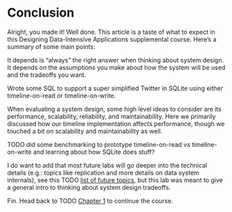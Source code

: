 # Conclusion

Alright, you made it! Well done. This article is a taste of what to expect in this Designing Data-Intensive Applications supplemental course. Here’s a summary of some main points:

It depends is “always” the right answer when thinking about system design. It depends on the assumptions you make about how the system will be used and the tradeoffs you want.

Wrote some SQL to support a super simplified Twitter in SQLite using either timeline-on-read or timeline-on-write.

When evaluating a system design, some high level ideas to consider are its performance, scalability, reliability, and maintainability. Here we primarily discussed how our timeline implementation affects performance, though we touched a bit on scalability and maintainability as well.

TODO did some benchmarking to prototype timeline-on-read vs timeline-on-write and learning about how SQLite does stuff?

I do want to add that most future labs will go deeper into the technical details (e.g.: topics like replication and more details on data system internals), see this TODO [list of future topics](https://www.notion.so/Designing-Data-Intensive-Applications-Course-ce023398f3134e20951afab1779bbcef?pvs=21), but this lab was meant to give a general intro to thinking about system design tradeoffs.

Fin. Head back to TODO [Chapter 1](https://www.notion.so/Designing-Data-Intensive-Applications-Course-ce023398f3134e20951afab1779bbcef?pvs=21) to continue the course.
